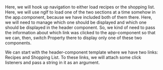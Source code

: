 Here, we will hook up navigation to either load recipes or the shopping list. Here, we will use ngIf to load one of the two sections at a time somehow in the app.component, because we have included both of them there. Here, we will need to manage which one should be displayed and which one should be displayed in the header component. So, we kind of need to pass the information about which link was clicked to the app-component so that we can, then, switch Property there to display only one of these two components.

We can start with the header-component template where we have two links: Recipes and Shopping List. To these links, we will attach some click listeners and pass a string in it as an argument.